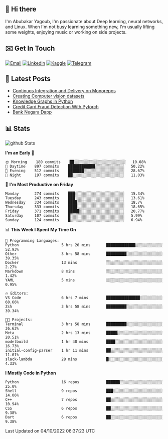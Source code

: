 ## 👋 Hi there

I'm Abubakar Yagoub, I'm passionate about Deep learning, neural networks, and
Linux. When I'm not busy learning something new, I'm usually lifting some
weights, enjoying music or working on side projects.

## ✉️ Get In Touch

[![Email](https://img.shields.io/badge/Email-f1f1f1?style=for-the-badge&logo=gmail&logoColor=0f111a)](mailto:git@blacksuan19.dev)
[![LinkedIn](https://img.shields.io/badge/LinkedIn-0077B5?style=for-the-badge&logo=linkedin&logoColor=white)](https://www.linkedin.com/in/blacksuan19/)
[![Kaggle](https://img.shields.io/badge/Kaggle-5acfff?style=for-the-badge&logo=kaggle&logoColor=white)](http://kaggle.com/abubakaryagob/)
[![Telegram](https://img.shields.io/badge/Telegram-2CA5E0?style=for-the-badge&logo=telegram&logoColor=white)](https://t.me/blacksuan19)

## 📩 Latest Posts

<!-- BLOG-POST-LIST:START -->
- [Continuos Integration and Delivery on Monorepos](https://www.blacksuan19.dev/blog/github-actions-monorepos/)
- [Creating Computer vision datasets](https://www.blacksuan19.dev/blog/creating-datasets/)
- [Knowledge Graphs in Python](https://www.blacksuan19.dev/projects/Knowledge_Graphs/)
- [Credit Card Fraud Detection With Pytorch](https://www.blacksuan19.dev/projects/credit-card-fraud-detection-with-pytorch/)
- [Bank Negara Dapp](https://www.blacksuan19.dev/projects/bank-negara/)
<!-- BLOG-POST-LIST:END -->

## 📊 Stats

![github Stats](https://github-readme-stats.vercel.app/api?username=blacksuan19&theme=github_dark&show_icons=true&count_private=true&custom_title=Github%20Stats&hide_border=true)

<!--START_SECTION:waka-->
**I'm an Early 🐤** 

```text
🌞 Morning    180 commits    ██░░░░░░░░░░░░░░░░░░░░░░░   10.08% 
🌆 Daytime    897 commits    ████████████░░░░░░░░░░░░░   50.22% 
🌃 Evening    512 commits    ███████░░░░░░░░░░░░░░░░░░   28.67% 
🌙 Night      197 commits    ██░░░░░░░░░░░░░░░░░░░░░░░   11.03%

```
📅 **I'm Most Productive on Friday** 

```text
Monday       274 commits    ███░░░░░░░░░░░░░░░░░░░░░░   15.34% 
Tuesday      243 commits    ███░░░░░░░░░░░░░░░░░░░░░░   13.61% 
Wednesday    334 commits    ████░░░░░░░░░░░░░░░░░░░░░   18.7% 
Thursday     333 commits    ████░░░░░░░░░░░░░░░░░░░░░   18.65% 
Friday       371 commits    █████░░░░░░░░░░░░░░░░░░░░   20.77% 
Saturday     107 commits    █░░░░░░░░░░░░░░░░░░░░░░░░   5.99% 
Sunday       124 commits    █░░░░░░░░░░░░░░░░░░░░░░░░   6.94%

```


📊 **This Week I Spent My Time On** 

```text
💬 Programming Languages: 
Python                   5 hrs 20 mins       █████████████░░░░░░░░░░░░   52.93% 
Other                    3 hrs 58 mins       █████████░░░░░░░░░░░░░░░░   39.35% 
Docker                   13 mins             ░░░░░░░░░░░░░░░░░░░░░░░░░   2.27% 
Markdown                 8 mins              ░░░░░░░░░░░░░░░░░░░░░░░░░   1.42% 
YAML                     5 mins              ░░░░░░░░░░░░░░░░░░░░░░░░░   0.95%

🔥 Editors: 
VS Code                  6 hrs 7 mins        ███████████████░░░░░░░░░░   60.66% 
Zsh                      3 hrs 58 mins       █████████░░░░░░░░░░░░░░░░   39.34%

🐱‍💻 Projects: 
Terminal                 3 hrs 58 mins       █████████░░░░░░░░░░░░░░░░   36.63% 
Meta                     2 hrs 13 mins       █████░░░░░░░░░░░░░░░░░░░░   20.51% 
modelbuild               1 hr 48 mins        ████░░░░░░░░░░░░░░░░░░░░░   16.73% 
initial-config-parser    1 hr 11 mins        ██░░░░░░░░░░░░░░░░░░░░░░░   11.01% 
slack-lambda             28 mins             █░░░░░░░░░░░░░░░░░░░░░░░░   4.33%

```

**I Mostly Code in Python** 

```text
Python                   16 repos            ██████░░░░░░░░░░░░░░░░░░░   25.0% 
Shell                    9 repos             ███░░░░░░░░░░░░░░░░░░░░░░   14.06% 
C++                      7 repos             ██░░░░░░░░░░░░░░░░░░░░░░░   10.94% 
CSS                      6 repos             ██░░░░░░░░░░░░░░░░░░░░░░░   9.38% 
Dart                     6 repos             ██░░░░░░░░░░░░░░░░░░░░░░░   9.38%

```



 Last Updated on 04/10/2022 06:37:23 UTC
<!--END_SECTION:waka-->
